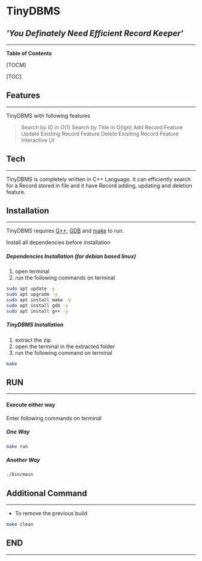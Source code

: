 <!---
	Open this file in Web Browser with Markdown File Extension or MD File Viewer Application to read properly
	Otherwise Summary of this file
	1. Extract the zip
	2. Open terminal in extracted folder
	3. Installation: make
	4. Run:
    $ make run
-->

# TinyDBMS

## ___'You Definately Need Efficient Record Keeper'___
-------------

**Table of Contents**

[TOCM]

[TOC]

## Features
-------------
TinyDBMS with following features
> Search by ID in O(1)
> Search by Title in O(lgn)
> Add Record Feature
> Update Existing Record Feature
> Delete Exisiting Record Feature
> Interactive UI



## Tech
-------------
TinyDBMS is completely written in C++ Language.
It can efficiently search for a Record stored in file and it have Record adding, updating and deletion feature.

## Installation
-------------

TinyDBMS requires [G++](https://gcc.gnu.org/), [GDB](https://www.gnu.org/software/gdb/) and [make](https://www.gnu.org/software/make/) to run.

Install all dependencies before installation

##### Dependencies Installation (for debian based linux)
1. open terminal
2. run the following commands on terminal
```sh
sudo apt update -y
sudo apt upgrade -y
sudo apt install make -y
sudo apt install gdb -y
sudo apt install g++ -y
```

##### TinyDBMS Installation
1. extract the zip
2. open the terminal in the extracted folder
3. run the following command on terminal
 ```sh
make
```


## RUN
-------------

#### Execute either way
Enter following commands on terminal

##### One Way
 ```sh
make run
```
##### Another Way
 ```sh
./bin/main
```

## Additional Command
-------------
- To remove the previous build
```sh
make clean
```

## END
-------------
